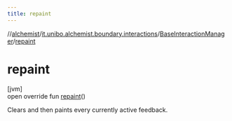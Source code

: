 ```yaml
---
title: repaint
---
```

//[alchemist](../../../index.html)/[it.unibo.alchemist.boundary.interactions](../index.html)/[BaseInteractionManager](index.html)/[repaint](repaint.html)



# repaint



[jvm]\
open override fun [repaint](repaint.html)()



Clears and then paints every currently active feedback.




